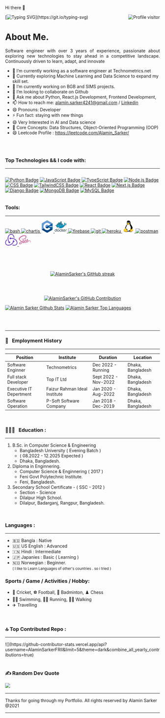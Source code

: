 
Hi there 👋 <br/> 

<!-- profile view -->

<a href="https://komarev.com/ghpvc/?username=AlaminSarkerFRII">
  <img align="right" src="https://komarev.com/ghpvc/?username=AlaminSarkerFRII&label=Visitors&color=0e75b6&style=flat" alt="Profile visitor" />
</a>

<!-- profile view End -->

<!---- Motion ------>
[![Typing SVG](https://readme-typing-svg.demolab.com?font=Fira+Code&pause=1000&width=435&lines=There+are+no+limitations+to+me+in+technology.;I+am+willing+to+explore+anything+new.)](https://git.io/typing-svg)

# About Me.
<p align="justify"> Software engineer with over 3 years of experience, passionate about exploring new technologies to stay ahead in a competitive landscape. Continuously driven to learn, adapt, and innovate</p>

- 🔭 I’m currently working as a software engineer at Technometrics.net
- 🌱 Currently exploring Machine Learning and Data Science to expand my skill set.
- 🌱 I’m currently working on BGB and SIMS projects.
- 👯 I’m looking to collaborate on Github 
- 💬 Ask me about Python, React.js Development, Frontend Development, 
- 📫 How to reach me: alamin.sarker4241@gmail.com / <a href="https://www.linkedin.com/in/alamin-sarker-b2676522a/"> Linkedin</a>
- 😄 Pronouns: Developer 
- ⚡ Fun fact: staying with new things 
- 😄 Very Interested in AI and Data science
- 👋 Core Concepts: Data Structures, Object-Oriented Programming (OOP)
- 😄 Leetcode Profile : https://leetcode.com/Alamin_Sarker/


<br/>
<br/>
<!-- Top Technologies- -->
<h3 align="left">Top Technologies && I code with:</h3>
<hr>

<div style="display:flex">
 
 [![Python Badge](https://img.shields.io/badge/-Python-3776AB?style=for-the-badge&labelColor=black&logo=python&logoColor=3776AB)](#)
[![JavaScript Badge](https://img.shields.io/badge/-JavaScript-F7DF1E?style=for-the-badge&labelColor=black&logo=javascript&logoColor=F7DF1E)](#)
[![TypeScript Badge](https://img.shields.io/badge/-TypeScript-3178C6?style=for-the-badge&labelColor=black&logo=typescript&logoColor=3178C6)](#)
[![Node.js Badge](https://img.shields.io/badge/-Node.js-339933?style=for-the-badge&labelColor=black&logo=node.js&logoColor=339933)](#)
[![CSS Badge](https://img.shields.io/badge/-CSS-1572B6?style=for-the-badge&labelColor=black&logo=css3&logoColor=1572B6)](#)
[![TailwindCSS Badge](https://img.shields.io/badge/-TailwindCSS-38B2AC?style=for-the-badge&labelColor=black&logo=tailwind-css&logoColor=38B2AC)](#)
[![React Badge](https://img.shields.io/badge/-React-61DAFB?style=for-the-badge&labelColor=black&logo=react&logoColor=61DAFB)](#)
[![Next.js Badge](https://img.shields.io/badge/-Next.js-000000?style=for-the-badge&labelColor=black&logo=next.js&logoColor=white)](#)
[![Django Badge](https://img.shields.io/badge/-Django-092E20?style=for-the-badge&labelColor=black&logo=django&logoColor=white)](#)
[![MongoDB Badge](https://img.shields.io/badge/-MongoDB-47A248?style=for-the-badge&labelColor=black&logo=mongodb&logoColor=47A248)](#)
[![MySQL Badge](https://img.shields.io/badge/-MySQL-4479A1?style=for-the-badge&labelColor=black&logo=mysql&logoColor=4479A1)](#)
</div>

<!---##----------Tools---------->

<h3 align="left">Tools:</h3>
<hr>
<p align="left">
 <a href="https://www.gnu.org/software/bash/" target="_blank" rel="noreferrer"> <img src="https://www.vectorlogo.zone/logos/gnu_bash/gnu_bash-icon.svg" alt="bash" width="40" height="40"/> </a> <a href="https://www.chartjs.org" target="_blank" rel="noreferrer"> <img src="https://www.chartjs.org/media/logo-title.svg" alt="chartjs" width="40" height="40"/> </a> <a href="https://www.w3schools.com/cpp/" target="_blank" rel="noreferrer"> <img src="https://raw.githubusercontent.com/devicons/devicon/master/icons/cplusplus/cplusplus-original.svg" alt="cplusplus" width="40" height="40"/> </a> <a href="https://www.docker.com/" target="_blank" rel="noreferrer"> <img src="https://raw.githubusercontent.com/devicons/devicon/master/icons/docker/docker-original-wordmark.svg" alt="docker" width="40" height="40"/> </a> <a href="https://firebase.google.com/" target="_blank" rel="noreferrer"> <img src="https://www.vectorlogo.zone/logos/firebase/firebase-icon.svg" alt="firebase" width="40" height="40"/> </a> <a href="https://git-scm.com/" target="_blank" rel="noreferrer"> <img src="https://www.vectorlogo.zone/logos/git-scm/git-scm-icon.svg" alt="git" width="40" height="40"/> </a> <a href="https://heroku.com" target="_blank" rel="noreferrer"> <img src="https://www.vectorlogo.zone/logos/heroku/heroku-icon.svg" alt="heroku" width="40" height="40"/> </a> <a href="https://www.linux.org/" target="_blank" rel="noreferrer"> <img src="https://raw.githubusercontent.com/devicons/devicon/master/icons/linux/linux-original.svg" alt="linux" width="40" height="40"/> </a> <a href="https://postman.com" target="_blank" rel="noreferrer"> <img src="https://www.vectorlogo.zone/logos/getpostman/getpostman-icon.svg" alt="postman" width="40" height="40"/> </a> <a href="https://redux.js.org" target="_blank" rel="noreferrer"> <img src="https://raw.githubusercontent.com/devicons/devicon/master/icons/redux/redux-original.svg" alt="redux" width="40" height="40"/> </a> <a href="https://sass-lang.com" target="_blank" rel="noreferrer"> <img src="https://raw.githubusercontent.com/devicons/devicon/master/icons/sass/sass-original.svg" alt="sass" width="40" height="40"/> </a> </p>

<br/>
<br/>
<br/>

<p align="center">
  <a href="https://github.com/AlaminSarkerFRII">
    <img src="https://github-readme-streak-stats.herokuapp.com/?user=AlaminSarkerFRII&theme=radical&border=7F3FBF&background=0D1117" alt="AlaminSarker's GitHub streak"/>
  </a>
</p>

<br/>
<br/>
<p align="center">
  <a href="https://github.com/AlaminSarkerFRII">
    <img src="https://github-profile-summary-cards.vercel.app/api/cards/profile-details?username=AlaminSarkerFRII&theme=radical" alt="AlaminSarker's GitHub Contribution"/>
  </a>
</p>

<a> 
    <a href="https://github.com/AlaminSarkerFRII"><img alt="Alamin Sarker Github Stats" src="https://denvercoder1-github-readme-stats.vercel.app/api?username=AlaminSarkerFRII&show_icons=true&count_private=true&theme=react&border_color=7F3FBF&bg_color=0D1117&title_color=F85D7F&icon_color=F8D866" height="192px" width="49.5%"/></a>
<a href="https://github.com/AlaminSarkerFRII"><img alt="Alamin Sarker Top Languages" src="https://denvercoder1-github-readme-stats.vercel.app/api/top-langs/?username=AlaminSarkerFRII&langs_count=8&layout=compact&theme=react&border_color=7F3FBF&bg_color=0D1117&title_color=F85D7F&icon_color=F8D866" height="192px" width="49.5%"/></a>
  <br/>
</a>

<br/>
<br/>
<br/>
<hr/>


<!-- work experience section starts here  -->

### 💼 &nbsp; Employment History
<hr>

| Position                | Institute                                   | Duration            | Location           |
| ----------------------- | ------------------------------------------- | ------------------- | ------------------ |
| Software Enginner       | Technometrics                               | Dec 2022 - Running  | Dhaka, Bangladesh  |
| Full stack Developer    | Top IT Ltd                                  | Sept 2022 - Nov-2022| Dhaka, Bangladesh  |
| Executive IT Depertment | Faizur Rahman Ideal Institute               | Jan 2020 - Aug-2022 | Dhaka, Bangladesh  |
| Software Operation      | P-Soft Software Company                     | Jan 2018 - Dec-2019 | Dhaka, Bangladesh  |


<br />
<!-- work experience section ends here  -->
<!-- education section starts here  -->

### 👨🏻‍🎓 &nbsp; Education : 
<hr>

1. B.Sc. in Computer Science & Engineering  <br/>
   - Bangladesh University ( Evening Batch )  <br/>
   - ( 08.2022 - 12.2025 Expected ) <br/>
   - Dhaka, Bangladesh.
3. Diploma in Enginnering. <br/>
   - Computer Science & Enginnering ( 2017 ) <br/>
   - Feni Govt Polytechnic Institute. <br/>
   - Feni, Bangladesh.
4. Secondary School Certificate - ( SSC - 2012 ) <br/>
   - Section - Science <br/>
   - Dilalpur High School.<br/>
   - Dilalpur, Badarganj, Rangpur, Bangladesh. 

<br />

<!-- education section ends here  -->

<!-- my languages section starts here  -->

### Languages :
<hr>

- 🇧🇩 Bangla : Native
- 🇺🇸 US󠁧󠁢󠁥󠁮󠁧󠁿 English : Advanced
- 🇮🇳 Hindi : Intermediate
- 🇯🇵 Japanies : Basic ( Learning )
- 🇳🇴 Norwegian : Beginner.<br />
  <small> ( I like to Learn Languages of other's countries . so i tried ) </small>
  <br />

     

<!-- my sports and game section starts here  -->

### Sports / Game / Activities / Hobby:

- 🏏 Cricket, ⚽ Football, 🏸 Badminton, ♟️ Chess
- 🏊‍♂️ Swimming, 🏃‍♂️ Running, 🚶‍♂️ Walking
- ✈️ Travelling

<br />
<!-- my sports and games section ends here  -->

<!-- my Salutation  -->

### 🔝 Top Contributed Repo : 
<hr>
![](https://github-contributor-stats.vercel.app/api?username=AlaminSarkerFRII&limit=5&theme=dark&combine_all_yearly_contributions=true)

<br/>
<br/>


### ✍️ Random Dev Quote
![](https://quotes-github-readme.vercel.app/api?type=horizontal&theme=radical)


---

Thanks for going through my Portfolio.
All rights reserved by Alamin Sarker @2021

---




